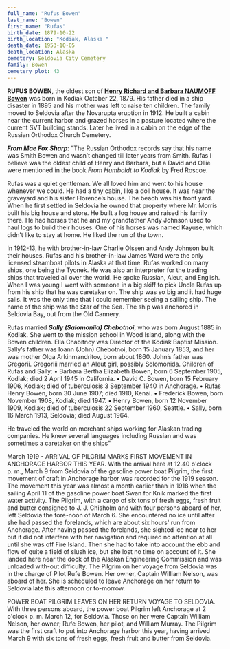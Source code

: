 ```yaml
---
full_name: "Rufus Bowen"
last_name: "Bowen"
first_name: "Rufas"
birth_date: 1879-10-22
birth_location: "Kodiak, Alaska "
death_date: 1953-10-05
death_location: Alaska
cemetery: Seldovia City Cemetery
family: Bowen
cemetery_plot: 43
---
```


**RUFUS BOWEN**, the oldest son of [**Henry Richard and Barbara NAUMOFF Bowen**](../_families/Bowen_Family.md) was born in Kodiak October 22, 1879. His father died in a ship disaster in 1895 and his mother was left to raise ten children.  The family moved to Seldovia
after the Novarupta eruption in 1912. He built a cabin near the current harbor and grazed horses in a pasture located where
the current SVT building stands. Later he lived in a cabin on the edge of the Russian Orthodox Church Cemetery.

***From Mae Fox Sharp***: 
"The Russian Orthodox records say that his name was Smith Bowen and wasn’t changed till later years from Smith. Rufas I believe was the oldest child of Henry and Barbara, but a David and Ollie were mentioned in the book *From Humboldt to Kodiak* by Fred Roscoe.

Rufas was a quiet gentleman. We all loved him and went to his house whenever we could. He had a tiny cabin, like a doll house. It was near the graveyard and his sister Florence’s house. The beach was his front yard. When he first settled in Seldovia he owned that property where Mr. Morris built his big house and store. He built a log house and raised his family there. He had horses that he and my grandfather Andy Johnson used to haul logs to build their houses. One of his horses was named Kayuse, which didn’t like to stay at home. He liked the run of the town.

In 1912-13, he with brother-in-law Charlie Olssen and Andy Johnson built their houses. Rufas and his brother-in-law James Ward were the only licensed steamboat pilots in Alaska at that time. Rufas worked on many ships, one being the Tyonek. He was also an interpreter for the trading ships that traveled all over the world. He spoke Russian, Aleut, and English.
When I was young I went with someone in a big skiff to pick Uncle Rufas up from his ship that he was caretaker on. The ship was so big and it had huge sails. It was the only time that I could remember seeing a sailing ship. The name of the ship was the Star of the Sea. The ship was anchored in Seldovia Bay, out from the Old Cannery.

Rufas married ***Sally (Salomoniia) Chebotnoi***, who was born August 1885 in Kodiak. She went to the mission school in Wood Island, along with the Bowen children.
Ella Chabitnoy was Director of the Kodiak Baptist Mission.
Sally’s father was Ioann (John) Chebotnoi, born 15 January 1853, and her was mother Olga Arkinmandritov, born about 1860. John’s father was Gregorii. Gregoriii married an Aleut girl, possibly Solomonida. 
Children of Rufas and Sally:
•	Barbara Bertha Elizabeth Bowen, born 6 September 1905, Kodiak; died 2 April 1945 in California.
•	David C. Bowen, born 15 February 1906, Kodiak; died of tuberculosis 3 September 1940 in Anchorage.
•	Rufas Henry Bowen, born 30 June 1907; died 1910, Kenai.
•	Frederick Bowen, born November 1908, Kodiak; died 1947.
•	Henry Bowen, born 12 November 1909, Kodiak; died of tuberculosis 22 September 1960, Seattle.
•	Sally, born 16 March 1913, Seldovia; died August 1964.


He traveled the world on merchant ships working for Alaskan trading companies.  He knew several languages including Russian and was sometimes a caretaker on the ships" 

March 1919 - ARRIVAL OF PILGRIM MARKS FIRST MOVEMENT IN ANCHORAGE HARBOR
THIS YEAR. With the arrival here at 12.40 o'clock p. m., March 9 from
Seldovia of the gasoline power boat Pilgrim, the first movement of craft
in Anchorage harbor was recorded for the 1919 season. The movement this
year was almost a month earlier than in 1918 when the sailing April 11
of the gasoline power boat Swan for Knik marked the first water
activity. The Pilgrim, with a cargo of six tons of fresh eggs, fresh
fruit and butter consigned to J. J. Chisholm and with four persons
aboard of her, left Seldovia the fore-noon of March 6. She encountered
no ice until after she had passed the forelands, which are about six
hours' run from Anchorage. After having passed the forelands, she
sighted ice near to her but it did not interfere with her navigation and
required no attention at all until she was off Fire Island. Then she had
to take into account the ebb and fIow of quite a field of slush ice, but
she lost no time on account of it. She landed here near the dock of the
Alaskan Engineering Commission and was unloaded with-out difficulty. The
Pilgrim on her voyage from Seldovia was in the charge of Pilot Rufe Bowen.
Her owner, Captain William Nelson, was aboard of her. She is scheduled
to leave Anchorage on her return to Seldovia late this afternoon or
to-morrow.

POWER BOAT PILGRIM LEAVES ON HER RETURN VOYAGE TO SELDOVIA. With three
persons aboard, the power boat Pilgrim left Anchorage at 2 o'clock p. m.
March 12, for Seldovia. Those on her were Captain William Nelson, her
owner; Rufe Bowen, her pilot, and William Murray. The Pilgrim was the
first craft to put into Anchorage harbor this year, having arrived March
9 with six tons of fresh eggs, fresh fruit and butter from Seldovia.

